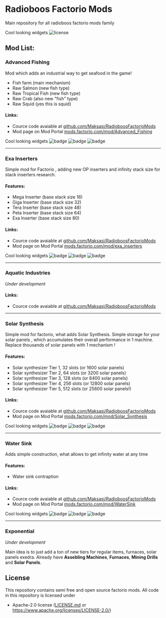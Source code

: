 # Radioboos Factorio Mods
Main repository for all radioboos factorio mods family

Cool looking widgets 
<img src="https://img.shields.io/github/license/Maksasj/RadioboosFactorioMods" alt="license">

## Mod List:
### Advanced Fishing 
Mod which adds an industrial way to get seafood in the game!
  
- Fish farm (main mechanism)
- Raw Salmon (new fish type)
- Raw Tropical Fish (new fish type)
- Raw Crab (also new "fish" type)
- Raw Squid (yes this is squid)

#### Links:
  - Cource code avaiable at [github.com/Maksasj/RadioboosFactorioMods](https://github.com/Maksasj/RadioboosFactorioMods/tree/master/Advanced_Fishing)
  - Mod page on Mod Portal [mods.factorio.com/mod/Advanced_Fishing](https://mods.factorio.com/mod/Advanced_Fishing)
  
Cool looking widgets 
<img src="https://img.shields.io/badge/dynamic/json.svg?label=downloads&url=https%3A%2F%2Fmods.factorio.com%2Fapi%2Fmods%2FAdvanced_Fishing&query=%24.downloads_count&colorB=%23a87723" alt="badge">
<img src="https://img.shields.io/badge/dynamic/json.svg?label=factorio%20version&url=https%3A%2F%2Fmods.factorio.com%2Fapi%2Fmods%2Fliquid-science&query=%24.releases%5B-1%3A%5D.info_json.factorio_version&colorB=%23a87723" alt="badge">
<img src="https://img.shields.io/badge/dynamic/json.svg?label=version&url=https%3A%2F%2Fmods.factorio.com%2Fapi%2Fmods%2FAdvanced_Fishing&query=%24.releases%5B-1%3A%5D.version&colorB=%23a87723" alt="badge">

---

### Exa Inserters
Simple mod for Factorio , adding new OP inserters and infinity stack size for stack inserters research.

#### Features:
- Mega Inserter (base stack size 16)
- Giga Inserter (base stack size 32)
- Tera Inserter (base stack size 48)
- Peta Inserter (base stack size 64)
- Exa Inserter (base stack size 80)

#### Links:
  - Cource code avaiable at [github.com/Maksasj/RadioboosFactorioMods](https://github.com/Maksasj/RadioboosFactorioMods/tree/master/Exa_Inserters)
  - Mod page on Mod Portal [mods.factorio.com/mod/exa_inserters](https://mods.factorio.com/mod/exa_inserters)

Cool looking widgets 
<img src="https://img.shields.io/badge/dynamic/json.svg?label=downloads&url=https%3A%2F%2Fmods.factorio.com%2Fapi%2Fmods%2Fexa_inserters&query=%24.downloads_count&colorB=%23a87723" alt="badge">
<img src="https://img.shields.io/badge/dynamic/json.svg?label=factorio%20version&url=https%3A%2F%2Fmods.factorio.com%2Fapi%2Fmods%2Fliquid-science&query=%24.releases%5B-1%3A%5D.info_json.factorio_version&colorB=%23a87723" alt="badge">
<img src="https://img.shields.io/badge/dynamic/json.svg?label=version&url=https%3A%2F%2Fmods.factorio.com%2Fapi%2Fmods%2Fexa_inserters&query=%24.releases%5B-1%3A%5D.version&colorB=%23a87723" alt="badge">

---

### Aquatic Industries
*Under development*

#### Links:
  - Cource code avaiable at [github.com/Maksasj/RadioboosFactorioMods](https://github.com/Maksasj/RadioboosFactorioMods/tree/master/Aquatic_Industries_0.0.1)

---

### Solar Synthesis
Simple mod for factorio, what adds Solar Synthesis. 
Simple storage for your solar panels , which accumulates their overall performance in 1 machine. Replace thousands of solar panels with 1 mechanism !

#### Features:
- Solar synthesizer Tier 1, 32 slots (or 1600 solar panels)
- Solar synthesizer Tier 2, 64 slots (or 3200 solar panels)
- Solar synthesizer Tier 3, 128 slots (or 6400 solar panels)
- Solar synthesizer Tier 4, 256 slots (or 12800 solar panels)
- Solar synthesizer Tier 5, 512 slots (or 25600 solar panels!)

#### Links:
  - Cource code avaiable at [github.com/Maksasj/RadioboosFactorioMods](https://github.com/Maksasj/RadioboosFactorioMods/tree/master/Solar_Synthesis)
  - Mod page on Mod Portal [mods.factorio.com/mod/Solar_Synthesis](https://mods.factorio.com/mod/Solar_Synthesis)

Cool looking widgets 
<img src="https://img.shields.io/badge/dynamic/json.svg?label=downloads&url=https%3A%2F%2Fmods.factorio.com%2Fapi%2Fmods%2FSolar_Synthesis&query=%24.downloads_count&colorB=%23a87723" alt="badge">
<img src="https://img.shields.io/badge/dynamic/json.svg?label=factorio%20version&url=https%3A%2F%2Fmods.factorio.com%2Fapi%2Fmods%2Fliquid-science&query=%24.releases%5B-1%3A%5D.info_json.factorio_version&colorB=%23a87723" alt="badge">
<img src="https://img.shields.io/badge/dynamic/json.svg?label=version&url=https%3A%2F%2Fmods.factorio.com%2Fapi%2Fmods%2FSolar_Synthesis&query=%24.releases%5B-1%3A%5D.version&colorB=%23a87723" alt="badge">


---

### Water Sink
Adds simple construction, what allows to get infinity water at any time

#### Features:
- Water sink contraption

#### Links:
  - Cource code avaiable at [github.com/Maksasj/RadioboosFactorioMods](https://github.com/Maksasj/RadioboosFactorioMods/tree/master/WaterSink)
  - Mod page on Mod Portal [mods.factorio.com/mod/WaterSink](https://mods.factorio.com/mod/WaterSink)

Cool looking widgets 
<img src="https://img.shields.io/badge/dynamic/json.svg?label=downloads&url=https%3A%2F%2Fmods.factorio.com%2Fapi%2Fmods%2FWaterSink&query=%24.downloads_count&colorB=%23a87723" alt="badge">
<img src="https://img.shields.io/badge/dynamic/json.svg?label=factorio%20version&url=https%3A%2F%2Fmods.factorio.com%2Fapi%2Fmods%2Fliquid-science&query=%24.releases%5B-1%3A%5D.info_json.factorio_version&colorB=%23a87723" alt="badge">
<img src="https://img.shields.io/badge/dynamic/json.svg?label=version&url=https%3A%2F%2Fmods.factorio.com%2Fapi%2Fmods%2FWaterSink&query=%24.releases%5B-1%3A%5D.version&colorB=%23a87723" alt="badge">

---

### Exponential
*Under development*

Main idea is to just add a ton of new tiers for regular items, furnaces, solar panels exedra.
Already have **Assebling Machines**, **Furnaces**, **Mining Drills** and **Solar Panels**.

## License
This repository contains semi free and open source factorio mods. All code in this repository is licensed under
- Apache-2.0 license ([LICENSE.md](https://github.com/Maksasj/RadioboosMinecraftMods/blob/master/LICENSE.md) or https://www.apache.org/licenses/LICENSE-2.0/)